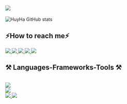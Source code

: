 
<h1>
    <img src="https://readme-typing-svg.herokuapp.com/?font=Righteous&size=35&width=500&height=70&duration=4000&lines=Hi+There!+👋;+I'm+Ha+Van+Huy!;" />
</h1>

![HuyHa GitHub stats](https://github-readme-stats.vercel.app/api?username=HaHuy34&show_icons=true&theme=tokyonight) 

<h2>⚡How to reach me⚡</h2>
<p>
  <a href="https://www.linkedin.com/in/huy-h%C3%A0-914159215/" target="_blank">
    <img src="https://img.icons8.com/fluent/48/000000/linkedin.png"/>
  </a>
  <a href="https://www.facebook.com/huyha12345/" alt="Facebook">
    <img src="https://img.icons8.com/fluent/48/000000/facebook-new.png" target="_blank" />
  </a> 
  <a href="https://github.com/HaHuy34" alt="Github">
    <img src="https://img.icons8.com/fluent/48/000000/github.png"/>
  </a> 
  <a href="https://www.youtube.com/@huyha4359/featured" alt="Youtube channel" target="_blank" >
    <img src="https://img.icons8.com/fluent/48/000000/youtube-play.png"/>
  </a>
  <a href="https://mail.google.com/mail/u/0/#inbox" alt="Email">
    <img src="https://img.icons8.com/fluent/48/000000/mailing.png"/>
  </a>
</p>

<h2>⚒️ Languages-Frameworks-Tools ⚒️</h2>
<br/>
<div>
    <img src="https://skillicons.dev/icons?i=github,javascript,typescript,firebase" /><br>
    <img src="https://skillicons.dev/icons?i=react,bootstrap,mui,html,css,vscode,figma,git" />
</div>

<a href="https://github.com/HaHuy34/ShopInterior">
  <!-- Change the `github-readme-stats.anuraghazra1.vercel.app` to `github-readme-stats.vercel.app`  -->
  <img src="https://github-readme-stats.anuraghazra1.vercel.app/api/pin/?username=HaHuy34&repo=ShopInterior&theme=radical" />
</a>  

<a href="https://github.com/HaHuy34/Convert_TodoList_ReactJs">
  <!-- Change the `github-readme-stats.anuraghazra1.vercel.app` to `github-readme-stats.vercel.app`  -->
  <img src="https://github-readme-stats.anuraghazra1.vercel.app/api/pin/?username=HaHuy34&repo=Convert_TodoList_ReactJs&theme=radical" />
</a>  


